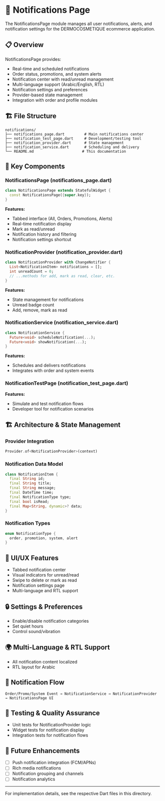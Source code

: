 # 🔔 Notifications Page

The NotificationsPage module manages all user notifications, alerts, and notification settings for the DERMOCOSMETIQUE ecommerce application.

## 📋 **Overview**

NotificationsPage provides:
- Real-time and scheduled notifications
- Order status, promotions, and system alerts
- Notification center with read/unread management
- Multi-language support (Arabic/English, RTL)
- Notification settings and preferences
- Provider-based state management
- Integration with order and profile modules

## 🏗️ **File Structure**

```
notifications/
├── notifications_page.dart         # Main notifications center
├── notification_test_page.dart     # Development/testing tool
├── notification_provider.dart      # State management
├── notification_service.dart       # Scheduling and delivery
└── README.md                      # This documentation
```

## 🎯 **Key Components**

### **NotificationsPage (notifications_page.dart)**
```dart
class NotificationsPage extends StatefulWidget {
  const NotificationsPage({super.key});
}
```
**Features:**
- Tabbed interface (All, Orders, Promotions, Alerts)
- Real-time notification display
- Mark as read/unread
- Notification history and filtering
- Notification settings shortcut

### **NotificationProvider (notification_provider.dart)**
```dart
class NotificationProvider with ChangeNotifier {
  List<NotificationItem> notifications = [];
  int unreadCount = 0;
  // ...methods for add, mark as read, clear, etc.
}
```
**Features:**
- State management for notifications
- Unread badge count
- Add, remove, mark as read

### **NotificationService (notification_service.dart)**
```dart
class NotificationService {
  Future<void> scheduleNotification(...);
  Future<void> showNotification(...);
}
```
**Features:**
- Schedules and delivers notifications
- Integrates with order and system events

### **NotificationTestPage (notification_test_page.dart)**
**Features:**
- Simulate and test notification flows
- Developer tool for notification scenarios

## 🏗️ **Architecture & State Management**

### **Provider Integration**
```dart
Provider.of<NotificationProvider>(context)
```

### **Notification Data Model**
```dart
class NotificationItem {
  final String id;
  final String title;
  final String message;
  final DateTime time;
  final NotificationType type;
  final bool isRead;
  final Map<String, dynamic>? data;
}
```

### **Notification Types**
```dart
enum NotificationType {
  order, promotion, system, alert
}
```

## 🎨 **UI/UX Features**

- Tabbed notification center
- Visual indicators for unread/read
- Swipe to delete or mark as read
- Notification settings page
- Multi-language and RTL support

## 🔒 **Settings & Preferences**

- Enable/disable notification categories
- Set quiet hours
- Control sound/vibration

## 🌍 **Multi-Language & RTL Support**

- All notification content localized
- RTL layout for Arabic

## 🚀 **Notification Flow**

```
Order/Promo/System Event → NotificationService → NotificationProvider → NotificationsPage UI
```

## 🧪 **Testing & Quality Assurance**

- Unit tests for NotificationProvider logic
- Widget tests for notification display
- Integration tests for notification flows

## 🔮 **Future Enhancements**

- [ ] Push notification integration (FCM/APNs)
- [ ] Rich media notifications
- [ ] Notification grouping and channels
- [ ] Notification analytics

---

For implementation details, see the respective Dart files in this directory.
